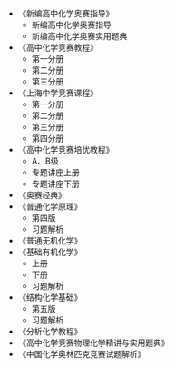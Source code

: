 *	《新编高中化学奥赛指导》
	*	新编高中化学奥赛指导
	*	新编高中化学奥赛实用题典
*	《高中化学竞赛教程》
	*	第一分册
	*	第二分册
	*	第三分册
*	《上海中学竞赛课程》
	*	第一分册
	*	第二分册
	*	第三分册
	*	第四分册
*	《高中化学竞赛培优教程》
	*	A、B级
    *	专题讲座上册
    *	专题讲座下册
*	《奥赛经典》
*	《普通化学原理》
	*	第四版
	*	习题解析
*	《普通无机化学》
*	《基础有机化学》
	*	上册
	*	下册
	*	习题解析
*	《结构化学基础》
	*	第五版
	*	习题解析
*	《分析化学教程》
*	《高中化学竞赛物理化学精讲与实用题典》
*	《中国化学奥林匹克竞赛试题解析》
